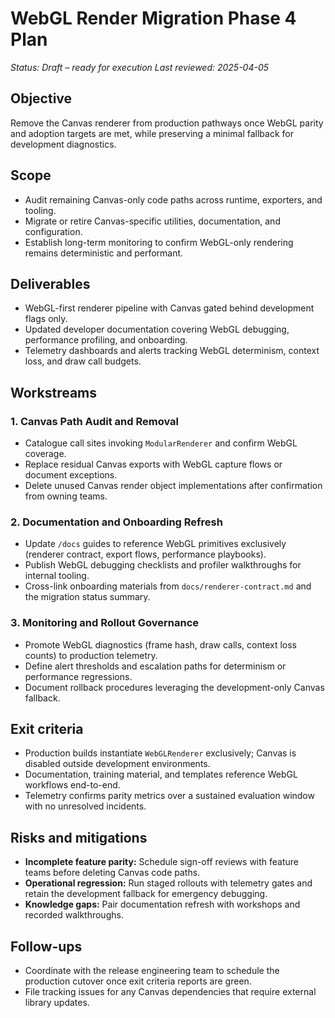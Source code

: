 # WebGL Render Migration Phase 4 Plan

_Status: Draft – ready for execution_
_Last reviewed: 2025-04-05_

## Objective
Remove the Canvas renderer from production pathways once WebGL parity and adoption targets are met,
while preserving a minimal fallback for development diagnostics.

## Scope
- Audit remaining Canvas-only code paths across runtime, exporters, and tooling.
- Migrate or retire Canvas-specific utilities, documentation, and configuration.
- Establish long-term monitoring to confirm WebGL-only rendering remains deterministic and performant.

## Deliverables
- WebGL-first renderer pipeline with Canvas gated behind development flags only.
- Updated developer documentation covering WebGL debugging, performance profiling, and onboarding.
- Telemetry dashboards and alerts tracking WebGL determinism, context loss, and draw call budgets.

## Workstreams
### 1. Canvas Path Audit and Removal
- Catalogue call sites invoking `ModularRenderer` and confirm WebGL coverage.
- Replace residual Canvas exports with WebGL capture flows or document exceptions.
- Delete unused Canvas render object implementations after confirmation from owning teams.

### 2. Documentation and Onboarding Refresh
- Update `/docs` guides to reference WebGL primitives exclusively (renderer contract, export flows,
  performance playbooks).
- Publish WebGL debugging checklists and profiler walkthroughs for internal tooling.
- Cross-link onboarding materials from `docs/renderer-contract.md` and the migration status summary.

### 3. Monitoring and Rollout Governance
- Promote WebGL diagnostics (frame hash, draw calls, context loss counts) to production telemetry.
- Define alert thresholds and escalation paths for determinism or performance regressions.
- Document rollback procedures leveraging the development-only Canvas fallback.

## Exit criteria
- Production builds instantiate `WebGLRenderer` exclusively; Canvas is disabled outside development
  environments.
- Documentation, training material, and templates reference WebGL workflows end-to-end.
- Telemetry confirms parity metrics over a sustained evaluation window with no unresolved incidents.

## Risks and mitigations
- **Incomplete feature parity:** Schedule sign-off reviews with feature teams before deleting Canvas
  code paths.
- **Operational regression:** Run staged rollouts with telemetry gates and retain the development
  fallback for emergency debugging.
- **Knowledge gaps:** Pair documentation refresh with workshops and recorded walkthroughs.

## Follow-ups
- Coordinate with the release engineering team to schedule the production cutover once exit criteria
  reports are green.
- File tracking issues for any Canvas dependencies that require external library updates.
